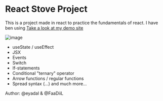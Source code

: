 # React Stove Project

This is a project made in react to practice the fundamentals of react.
I have ben using
[Take a look at my demo site](http://stove-react.surge.sh)

![image](https://user-images.githubusercontent.com/18538595/124900356-4567d380-dfe1-11eb-83be-1a2aa2cfffed.png)

- useState / useEffect
- JSX
- Events
- Switch
- If-statements
- Conditional "ternary" operator
- Arrow functions / regular functions
- Spread syntax (...) and much more...

Author: @eyadal & @FaaDiiL
